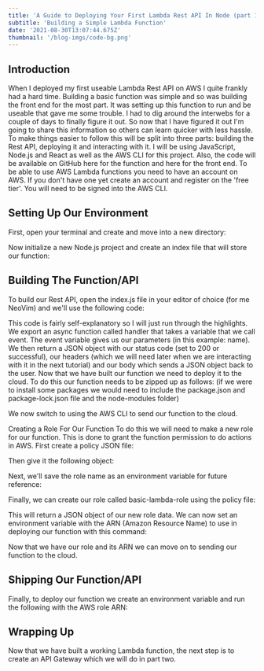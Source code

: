 ```yaml
---
title: 'A Guide to Deploying Your First Lambda Rest API In Node (part 1)'
subtitle: 'Building a Simple Lambda Function'
date: '2021-08-30T13:07:44.675Z'
thumbnail: '/blog-imgs/code-bg.png'
---
```


## Introduction
When I deployed my first useable Lambda Rest API on AWS I quite frankly had a hard time. Building a basic function was simple and so was building the front end for the most part. It was setting up this function to run and be useable that gave me some trouble. I had to dig around the interwebs for a couple of days to finally figure it out. So now that I have figured it out I'm going to share this information so others can learn quicker with less hassle.
To make things easier to follow this will be split into three parts: building the Rest API, deploying it and interacting with it. I will be using JavaScript, Node.js and React as well as the AWS CLI for this project. Also, the code will be available on GitHub here for the function and here for the front end.
To be able to use AWS Lambda functions you need to have an account on AWS. If you don't have one yet create an account and register on the 'free tier'. You will need to be signed into the AWS CLI.

## Setting Up Our Environment
First, open your terminal and create and move into a new directory:


<!-- mkdir lambda-fn-demo && cd lambda-fn-demo -->
<script src="https://gist.github.com/bradscottwhite/8b44a8f4215302b765206c7f1a2a43d5.js"></script>

Now initialize a new Node.js project and create an index file that will store our function:

<!--npm init -y
touch index.js-->
<script src="https://gist.github.com/bradscottwhite/231491840116f97676d685d2f9a4d846.js"></script>

## Building The Function/API
To build our Rest API, open the index.js file in your editor of choice (for me NeoVim) and we'll use the following code:

<!--exports.handler = async event => {
    let body = {};

    if (event.body !== null && event.body !== undefined) {
        let { name } = JSON.parse(event.body); // Retrives the input

        body = { msg: `Hello ${name}!` }; // Message to output
    }

    // Send response back to UI:
    return {
        statusCode: 200, // Sets status to successful
        headers: { // Sets headers:
            'Content-Type': 'application/json',
            'Access-Control-Allow-Origin': '*',
            'Access-Control-Allow-Credentials': true,
            'Access-Control-Allow-Headers': 'Content-Type,X-Amz-Date,Authorization,X-Api-Key,X-Amz-Security-Token',
            'Access-Control-Allow-Methods': 'GET,POST,OPTIONS',
            'X-Requested-With': '*'
        },
        body: JSON.stringify(body)
    };
};-->
<script src="https://gist.github.com/bradscottwhite/c0c67331a2fdc4942119b11917619331.js"></script>

This code is fairly self-explanatory so I will just run through the highlights. We export an async function called handler that takes a variable that we call event. The event variable gives us our parameters (in this example: name). We then return a JSON object with our status code (set to 200 or successful), our headers (which we will need later when we are interacting with it in the next tutorial) and our body which sends a JSON object back to the user.
Now that we have built our function we need to deploy it to the cloud. To do this our function needs to be zipped up as follows: (if we were to install some packages we would need to include the package.json and package-lock.json file and the node-modules folder)

<!--zip -r fn.zip index.js-->
<script src="https://gist.github.com/bradscottwhite/dc5a2522a1c0de85fd8558a0ce9bf8dd.js"></script>

We now switch to using the AWS CLI to send our function to the cloud.

Creating a Role For Our Function
To do this we will need to make a new role for our function. This is done to grant the function permission to do actions in AWS. First create a policy JSON file:

<!--touch trust-policy.json-->
<script src="https://gist.github.com/bradscottwhite/4f4dedd3a35df48b34bb1b5695baa1cb.js"></script>

Then give it the following object:


<!--{
  "Version": "2012-10-17",
  "Statement": [
    {
      "Effect": "Allow",
      "Principal": {
        "Service": "lambda.amazonaws.com"
      },
      "Action": "sts:AssumeRole"
    }
  ]
}-->
<script src="https://gist.github.com/bradscottwhite/fde3c1542c6aef514e2066703de35ecd.js"></script>

Next, we'll save the role name as an environment variable for future reference:


<!--LAMBDA_ROLE_NAME='basic-lambda-role'-->
<script src="https://gist.github.com/bradscottwhite/9ecc49c62018cbe77b1c864e7237e5b2.js"></script>


Finally, we can create our role called basic-lambda-role using the policy file:


<!--aws iam create-role \
    --role-name $LAMBDA_ROLE_NAME \
    --assume-role-policy-document file://trust-policy.json-->
<script src="https://gist.github.com/bradscottwhite/715b72131ccca2a5fd9273826a592f5a.js"></script>

This will return a JSON object of our new role data. We can now set an environment variable with the ARN (Amazon Resource Name) to use in deploying our function with this command:


<!--LAMBDA_ROLE_ARN=$(aws iam get-role \
    --role-name $LAMBDA_ROLE_NAME \
    --query Role.Arn \
    --output text)-->
<script src="https://gist.github.com/bradscottwhite/50608959865eb34248bb9e9f67e1efbd.js"></script>


Now that we have our role and its ARN we can move on to sending our function to the cloud.

## Shipping Our Function/API
Finally, to deploy our function we create an environment variable and run the following with the AWS role ARN:


<!--LAMBDA_NAME='lambda-fn-demo'

aws lambda create-function \
    --function-name $LAMBDA_NAME \
    --runtime nodejs14.x \
    --zip-file fileb://fn.zip \
    --handler index.handler \
    --role $LAMBDA_ROLE_ARN-->
<script src="https://gist.github.com/bradscottwhite/bb5d5d577c97c5563c2b0294bcb337eb.js"></script>

## Wrapping Up
Now that we have built a working Lambda function, the next step is to create an API Gateway which we will do in part two.
